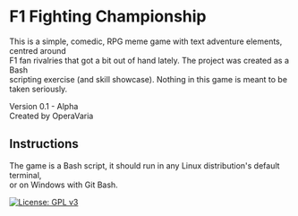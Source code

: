 
# F1 Fighting Championship #

This is a simple, comedic, RPG meme game with text adventure elements, centred around  
F1 fan rivalries that got a bit out of hand lately. The project was created as a Bash  
scripting exercise (and skill showcase). Nothing in this game is meant to be taken seriously.

Version 0.1 - Alpha  
Created by OperaVaria

## Instructions ##

The game is a Bash script, it should run in any Linux distribution's default terminal,  
or on Windows with Git Bash.

[![License: GPL v3](https://img.shields.io/badge/License-GPLv3-blue.svg)](https://www.gnu.org/licenses/gpl-3.0)
